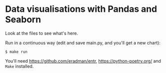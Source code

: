 Data visualisations with Pandas and Seaborn
===========================================

Look at the files to see what's here.

Run in a continuous way (edit and save main.py, and you'll get a new chart):

```
$ make run
```

You'll need https://github.com/eradman/entr, https://python-poetry.org/ and `Make` installed.
